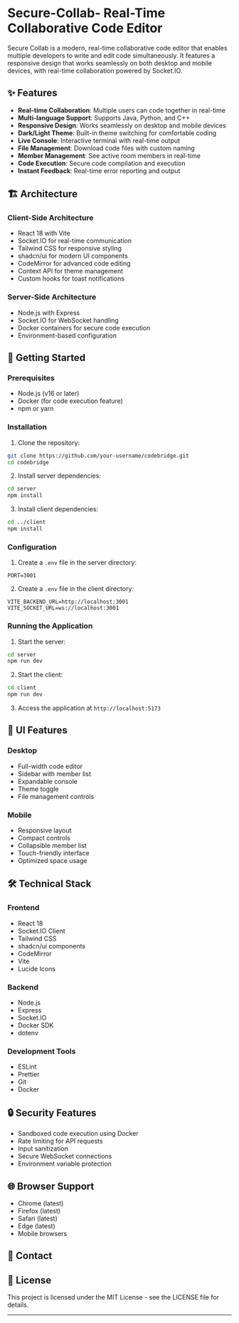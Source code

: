 # Secure-Collab- Real-Time Collaborative Code Editor

Secure Collab is a modern, real-time collaborative code editor that enables multiple developers to write and edit code simultaneously. It features a responsive design that works seamlessly on both desktop and mobile devices, with real-time collaboration powered by Socket.IO.

## ✨ Features

- **Real-time Collaboration**: Multiple users can code together in real-time
- **Multi-language Support**: Supports Java, Python, and C++
- **Responsive Design**: Works seamlessly on desktop and mobile devices
- **Dark/Light Theme**: Built-in theme switching for comfortable coding
- **Live Console**: Interactive terminal with real-time output
- **File Management**: Download code files with custom naming
- **Member Management**: See active room members in real-time
- **Code Execution**: Secure code compilation and execution
- **Instant Feedback**: Real-time error reporting and output

## 🏗 Architecture

### Client-Side Architecture
- React 18 with Vite
- Socket.IO for real-time communication
- Tailwind CSS for responsive styling
- shadcn/ui for modern UI components
- CodeMirror for advanced code editing
- Context API for theme management
- Custom hooks for toast notifications

### Server-Side Architecture
- Node.js with Express
- Socket.IO for WebSocket handling
- Docker containers for secure code execution
- Environment-based configuration

## 🚀 Getting Started

### Prerequisites
- Node.js (v16 or later)
- Docker (for code execution feature)
- npm or yarn

### Installation

1. Clone the repository:
```bash
git clone https://github.com/your-username/codebridge.git
cd codebridge
```

2. Install server dependencies:
```bash
cd server
npm install
```

3. Install client dependencies:
```bash
cd ../client
npm install
```

### Configuration

1. Create a `.env` file in the server directory:
```env
PORT=3001
```

2. Create a `.env` file in the client directory:
```env
VITE_BACKEND_URL=http://localhost:3001
VITE_SOCKET_URL=ws://localhost:3001
```

### Running the Application

1. Start the server:
```bash
cd server
npm run dev
```

2. Start the client:
```bash
cd client
npm run dev
```

3. Access the application at `http://localhost:5173`

## 🎨 UI Features

### Desktop
- Full-width code editor
- Sidebar with member list
- Expandable console
- Theme toggle
- File management controls

### Mobile
- Responsive layout
- Compact controls
- Collapsible member list
- Touch-friendly interface
- Optimized space usage

## 🛠 Technical Stack

### Frontend
- React 18
- Socket.IO Client
- Tailwind CSS
- shadcn/ui components
- CodeMirror
- Vite
- Lucide Icons

### Backend
- Node.js
- Express
- Socket.IO
- Docker SDK
- dotenv

### Development Tools
- ESLint
- Prettier
- Git
- Docker

## 🔒 Security Features

- Sandboxed code execution using Docker
- Rate limiting for API requests
- Input sanitization
- Secure WebSocket connections
- Environment variable protection

## 🌐 Browser Support

- Chrome (latest)
- Firefox (latest)
- Safari (latest)
- Edge (latest)
- Mobile browsers

## 📧 Contact



## 📝 License

This project is licensed under the MIT License - see the LICENSE file for details.

---
